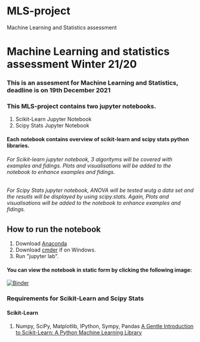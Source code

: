 # MLS-project
Machine Learning and Statistics assessment

# Machine Learning and statistics assessment Winter 21/20

### This is an assesment for Machine Learning and Statistics, deadline is on 19th December 2021


### This MLS-project contains two jupyter notebooks.

1. Scikit-Learn Jupyter Notebook
2. Scipy Stats Jupyter Notebook

#### Each notebook contains overview of scikit-learn and scipy stats python libraries.
###### For Scikit-learn jupyter notebook, 3 algorityms will be covered with examples and fidings. Plots and visualisations will be added to the notebook to enhance examples and fidings.
###### For Scipy Stats jupyter notebook, ANOVA will be tested wutg a data set and the resutls will be displayed by using scipy.stats. Again, Plots and visualisations will be added to the notebook to enhance examples and fidings.


## How to run the notebook

1. Download [Anaconda]()
2. Download [cmder]() if on Windows.
3. Run "jupyter lab".

#### You can view the notebook in static form by clicking the following image:

[![Binder](https://mybinder.org/badge_logo.svg)](https://hub.gke2.mybinder.org/user/kiyokosaito-mls-project-ck1dg11t/lab)


### Requirements for Scikit-Learn and Scipy Stats

#### Scikit-Learn 
1. Numpy, SciPy, Matplotlib, IPython, Sympy, Pandas
[A Gentle Introduction to Scikit-Learn: A Python Machine Learning Library](https://machinelearningmastery.com/a-gentle-introduction-to-scikit-learn-a-python-machine-learning-library/)
